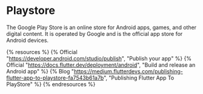 # Playstore

The Google Play Store is an online store for Android apps, games, and other digital content. It is operated by Google and is the official app store for Android devices.

{% resources %}
  {% Official "https://developer.android.com/studio/publish", "Publish your app" %}
  {% Official "https://docs.flutter.dev/deployment/android", "Build and release an Android app" %}
  {% Blog "https://medium.flutterdevs.com/publishing-flutter-app-to-playstore-fa7543b61a7b", "Publishing Flutter App To PlayStore" %}
{% endresources %}


